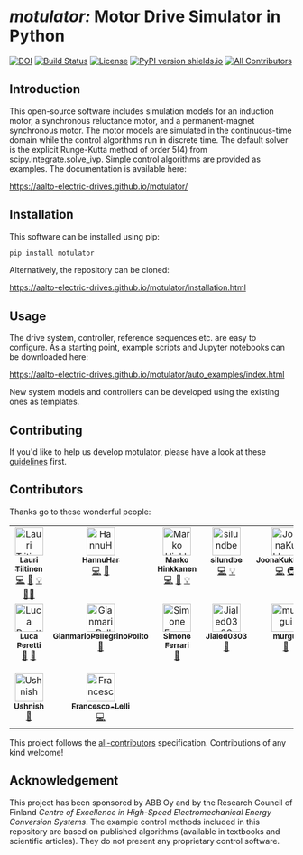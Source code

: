 # *motulator:* Motor Drive Simulator in Python
[![DOI](https://zenodo.org/badge/377399301.svg)](https://zenodo.org/doi/10.5281/zenodo.10223090)
[![Build Status](https://github.com/Aalto-Electric-Drives/motulator/actions/workflows/update_gh-pages.yml/badge.svg)](https://github.com/Aalto-Electric-Drives/motulator/actions/workflows/update_gh-pages.yml)
[![License](https://img.shields.io/github/license/mashape/apistatus)](https://github.com/Aalto-Electric-Drives/motulator/blob/main/LICENSE)
[![PyPI version shields.io](https://img.shields.io/pypi/v/motulator.svg)](https://pypi.org/project/motulator/)
[![All Contributors](https://img.shields.io/badge/all_contributors-6-orange.svg?style=flat-square)](#contributors-)

Introduction
------------
This open-source software includes simulation models for an induction motor, a synchronous reluctance motor, and a permanent-magnet synchronous motor. The motor models are simulated in the continuous-time domain while the control algorithms run in discrete time. The default solver is the explicit Runge-Kutta method of order 5(4) from scipy.integrate.solve_ivp. Simple control algorithms are provided as examples. The documentation is available here:

https://aalto-electric-drives.github.io/motulator/

Installation
------------
This software can be installed using pip: 

```bash
pip install motulator
```
Alternatively, the repository can be cloned:

https://aalto-electric-drives.github.io/motulator/installation.html

Usage
-----
The drive system, controller, reference sequences etc. are easy to configure. As a starting point, example scripts and Jupyter notebooks can be downloaded here:

https://aalto-electric-drives.github.io/motulator/auto_examples/index.html

New system models and controllers can be developed using the existing ones as templates.

Contributing
------------
If you'd like to help us develop motulator, please have a look at these [guidelines](https://github.com/Aalto-Electric-Drives/motulator/blob/main/CONTRIBUTING.md) first.

Contributors
------------
Thanks go to these wonderful people:

<!-- ALL-CONTRIBUTORS-LIST:START - Do not remove or modify this section -->
<!-- prettier-ignore-start -->
<!-- markdownlint-disable -->
<table>
  <tbody>
    <tr>
      <td align="center" valign="top" width="14.28%"><a href="https://github.com/lauritapio"><img src="https://avatars.githubusercontent.com/u/85596019?v=4?s=50" width="50px;" alt="Lauri Tiitinen"/><br /><sub><b>Lauri Tiitinen</b></sub></a><br /><a href="https://github.com/Aalto-Electric-Drives/motulator/commits?author=lauritapio" title="Code">💻</a> <a href="#ideas-lauritapio" title="Ideas, Planning, & Feedback">🤔</a> <a href="#example-lauritapio" title="Examples">💡</a> <a href="#mentoring-lauritapio" title="Mentoring">🧑‍🏫</a></td>
      <td align="center" valign="top" width="14.28%"><a href="https://github.com/HannuHar"><img src="https://avatars.githubusercontent.com/u/96597650?v=4?s=50" width="50px;" alt="HannuHar"/><br /><sub><b>HannuHar</b></sub></a><br /><a href="https://github.com/Aalto-Electric-Drives/motulator/commits?author=HannuHar" title="Code">💻</a> <a href="https://github.com/Aalto-Electric-Drives/motulator/issues?q=author%3AHannuHar" title="Bug reports">🐛</a></td>
      <td align="center" valign="top" width="14.28%"><a href="https://research.aalto.fi/en/persons/marko-hinkkanen"><img src="https://avatars.githubusercontent.com/u/76600872?v=4?s=50" width="50px;" alt="Marko Hinkkanen"/><br /><sub><b>Marko Hinkkanen</b></sub></a><br /><a href="https://github.com/Aalto-Electric-Drives/motulator/commits?author=mhinkkan" title="Code">💻</a> <a href="#ideas-mhinkkan" title="Ideas, Planning, & Feedback">🤔</a> <a href="#example-mhinkkan" title="Examples">💡</a></td>
      <td align="center" valign="top" width="14.28%"><a href="https://github.com/silundbe"><img src="https://avatars.githubusercontent.com/u/81169347?v=4?s=50" width="50px;" alt="silundbe"/><br /><sub><b>silundbe</b></sub></a><br /><a href="https://github.com/Aalto-Electric-Drives/motulator/commits?author=silundbe" title="Code">💻</a> <a href="#example-silundbe" title="Examples">💡</a></td>
      <td align="center" valign="top" width="14.28%"><a href="https://github.com/JoonaKukkonen"><img src="https://avatars.githubusercontent.com/u/85099403?v=4?s=50" width="50px;" alt="JoonaKukkonen"/><br /><sub><b>JoonaKukkonen</b></sub></a><br /><a href="https://github.com/Aalto-Electric-Drives/motulator/commits?author=JoonaKukkonen" title="Code">💻</a> <a href="#infra-JoonaKukkonen" title="Infrastructure (Hosting, Build-Tools, etc)">🚇</a></td>
      <td align="center" valign="top" width="14.28%"><a href="https://github.com/jarno-k"><img src="https://avatars.githubusercontent.com/u/84438313?v=4?s=50" width="50px;" alt="jarno-k"/><br /><sub><b>jarno-k</b></sub></a><br /><a href="#ideas-jarno-k" title="Ideas, Planning, & Feedback">🤔</a></td>
      <td align="center" valign="top" width="14.28%"><a href="https://github.com/angelicaiaderosa"><img src="https://avatars.githubusercontent.com/u/112799415?v=4?s=50" width="50px;" alt="angelicaiaderosa"/><br /><sub><b>angelicaiaderosa</b></sub></a><br /><a href="https://github.com/Aalto-Electric-Drives/motulator/commits?author=angelicaiaderosa" title="Code">💻</a> <a href="#example-angelicaiaderosa" title="Examples">💡</a></td>
    </tr>
    <tr>
      <td align="center" valign="top" width="14.28%"><a href="https://www.kth.se/profile/lucap"><img src="https://avatars.githubusercontent.com/u/64190518?v=4?s=50" width="50px;" alt="Luca Peretti"/><br /><sub><b>Luca Peretti</b></sub></a><br /><a href="#ideas-lucaperetti" title="Ideas, Planning, & Feedback">🤔</a> <a href="#promotion-lucaperetti" title="Promotion">📣</a></td>
      <td align="center" valign="top" width="14.28%"><a href="https://github.com/GianmarioPellegrinoPolito"><img src="https://avatars.githubusercontent.com/u/70333484?v=4?s=50" width="50px;" alt="GianmarioPellegrinoPolito"/><br /><sub><b>GianmarioPellegrinoPolito</b></sub></a><br /><a href="#data-GianmarioPellegrinoPolito" title="Data">🔣</a></td>
      <td align="center" valign="top" width="14.28%"><a href="https://github.com/SimFerr"><img src="https://avatars.githubusercontent.com/u/67151973?v=4?s=50" width="50px;" alt="Simone Ferrari"/><br /><sub><b>Simone Ferrari</b></sub></a><br /><a href="#data-SimFerr" title="Data">🔣</a></td>
      <td align="center" valign="top" width="14.28%"><a href="https://github.com/Jialed0303"><img src="https://avatars.githubusercontent.com/u/118135952?v=4?s=50" width="50px;" alt="Jialed0303"/><br /><sub><b>Jialed0303</b></sub></a><br /><a href="#ideas-Jialed0303" title="Ideas, Planning, & Feedback">🤔</a></td>
      <td align="center" valign="top" width="14.28%"><a href="https://github.com/murgui"><img src="https://avatars.githubusercontent.com/u/29175623?v=4?s=50" width="50px;" alt="murgui"/><br /><sub><b>murgui</b></sub></a><br /><a href="https://github.com/Aalto-Electric-Drives/motulator/issues?q=author%3Amurgui" title="Bug reports">🐛</a></td>
      <td align="center" valign="top" width="14.28%"><a href="https://github.com/iam-nithin-10"><img src="https://avatars.githubusercontent.com/u/125553207?v=4?s=50" width="50px;" alt="Nithin Valiyaveettil Sadanandan"/><br /><sub><b>Nithin Valiyaveettil Sadanandan</b></sub></a><br /><a href="https://github.com/Aalto-Electric-Drives/motulator/issues?q=author%3Aiam-nithin-10" title="Bug reports">🐛</a></td>
      <td align="center" valign="top" width="14.28%"><a href="https://github.com/saarela"><img src="https://avatars.githubusercontent.com/u/10281832?v=4?s=50" width="50px;" alt="saarela"/><br /><sub><b>saarela</b></sub></a><br /><a href="https://github.com/Aalto-Electric-Drives/motulator/issues?q=author%3Asaarela" title="Bug reports">🐛</a></td>
    </tr>
    <tr>
      <td align="center" valign="top" width="14.28%"><a href="https://github.com/UshnishChowdhury"><img src="https://avatars.githubusercontent.com/u/35863166?v=4?s=50" width="50px;" alt="Ushnish"/><br /><sub><b>Ushnish</b></sub></a><br /><a href="https://github.com/Aalto-Electric-Drives/motulator/issues?q=author%3AUshnishChowdhury" title="Bug reports">🐛</a></td>
      <td align="center" valign="top" width="14.28%"><a href="https://github.com/Francesco-Lelli"><img src="https://avatars.githubusercontent.com/u/127111681?v=4?s=50" width="50px;" alt="Francesco-Lelli"/><br /><sub><b>Francesco-Lelli</b></sub></a><br /><a href="https://github.com/Aalto-Electric-Drives/motulator/commits?author=Francesco-Lelli" title="Code">💻</a></td>
    </tr>
  </tbody>
</table>

<!-- markdownlint-restore -->
<!-- prettier-ignore-end -->

<!-- ALL-CONTRIBUTORS-LIST:END -->

This project follows the [all-contributors](https://github.com/all-contributors/all-contributors) specification. Contributions of any kind welcome!

Acknowledgement
---------------
This project has been sponsored by ABB Oy and by the Research Council of Finland *Centre of Excellence in High-Speed Electromechanical Energy Conversion Systems*. The example control methods included in this repository are based on published algorithms (available in textbooks and scientific articles). They do not present any proprietary control software.
